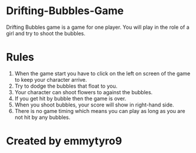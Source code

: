 # Drifting-Bubbles-Game

Drifting Bubbles game is a game for one player. You will play in the role of a girl and try to shoot the bubbles.

# Rules
1. When the game start you have to click on the left on screen of the game to keep your character arrive.
2. Try to dodge the bubbles that float to you.
3. Your character can shoot flowers to against the bubbles.
4. If you get hit by bubble then the game is over.
5. When you shoot bubbles, your score will show in right-hand side.
6. There is no game timing which means you can play as long as you are not hit by any bubbles.

# Created by emmytyro9
